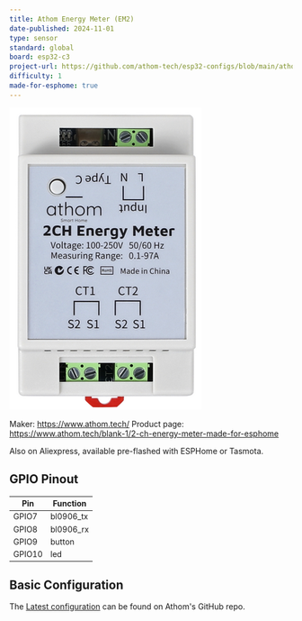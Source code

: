 ```yaml
---
title: Athom Energy Meter (EM2)
date-published: 2024-11-01
type: sensor
standard: global
board: esp32-c3
project-url: https://github.com/athom-tech/esp32-configs/blob/main/athom-energy-monitor-x2.yaml
difficulty: 1
made-for-esphome: true
---
```


![alt text](athom_EM2.webp "Athom Energy Meter - EM2")

Maker: <https://www.athom.tech/>
Product page: <https://www.athom.tech/blank-1/2-ch-energy-meter-made-for-esphome>

Also on Aliexpress, available pre-flashed with ESPHome or Tasmota.

## GPIO Pinout

| Pin    | Function  |
| ------ | --------- |
| GPIO7  | bl0906_tx |
| GPIO8  | bl0906_rx |
| GPIO9  | button    |
| GPIO10 | led       |

## Basic Configuration

The [Latest configuration](https://github.com/athom-tech/esp32-configs/blob/main/athom-energy-monitor-x2.yaml)
can be found on Athom's GitHub repo.
